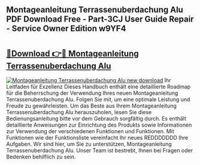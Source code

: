 ## Montageanleitung Terrassenuberdachung Alu PDF Download Free - Part-3CJ User Guide Repair - Service Owner Edition w9YF4

# <h2><a href="http://df7ifc.blite.top/?on=Montageanleitung+Terrassenuberdachung+Alu">🔗Download 👉🔴 Montageanleitung Terrassenuberdachung Alu</a></h2>

[![Montageanleitung Terrassenuberdachung Alu new download](https://i.imgur.com/lujVjoI.png)](http://df7ifc.blite.top/?on=Montageanleitung+Terrassenuberdachung+Alu)
Ihr Leitfaden für Exzellenz Dieses Handbuch enthält eine detaillierte Roadmap für die Beherrschung der Verwendung Ihres neuen Montageanleitung Terrassenuberdachung Alu. Folgen Sie mit, um eine optimale Leistung und Freude zu gewährleisten. Um das Beste aus Ihrem Montageanleitung Terrassenuberdachung Alu herauszuholen, lesen Sie diese Bedienungsanleitung bitte vor dem Gebrauch sorgfältig durch. Es enthält detaillierte Anweisungen zur Einrichtung des Produkts sowie Informationen zur Verwendung der verschiedenen Funktionen und Funktionen. Mit Funktionen wie der Funktionsliste vereinfacht Ihr neues REDDDDDDD Ihre Aufgaben. Wir sind hier, um Sie zu unterstützen, Montageanleitung Terrassenuberdachung Alu. Unser Team ist bestrebt, Ihnen bei Fragen oder Bedenken behilflich zu sein.
